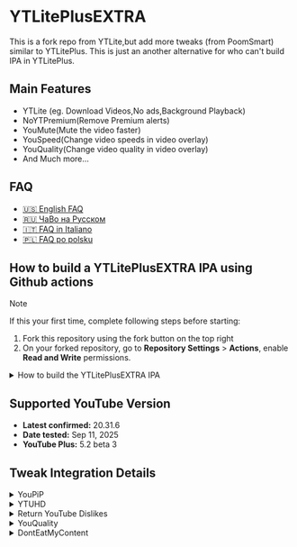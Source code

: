 # YTLitePlusEXTRA
This is a fork repo from YTLite,but add more tweaks (from PoomSmart) similar to YTLitePlus.
This is just an another alternative for who can't build IPA in YTLitePlus.

## Main Features
- YTLite (eg. Download Videos,No ads,Background Playback)
- NoYTPremium(Remove Premium alerts)
- YouMute(Mute the video faster)
- YouSpeed(Change video speeds in video overlay)
- YouQuality(Change video quality in video overlay)
- And Much more...

## FAQ
- [🇺🇸 English FAQ](FAQs/FAQ_EN.md)
- [🇷🇺 ЧаВо на Русском](FAQs/FAQ_RU.md)
- [🇮🇹 FAQ in Italiano](FAQs/FAQ_IT.md)
- [🇵🇱 FAQ po polsku](FAQs/FAQ_PL.md)

## How to build a YTLitePlusEXTRA IPA using Github actions
> [!NOTE]
> If this your first time, complete following steps before starting:
>
> 1. Fork this repository using the fork button on the top right
> 2. On your forked repository, go to **Repository Settings** > **Actions**, enable **Read and Write** permissions.

<details>
  <summary>How to build the YTLitePlusEXTRA IPA</summary>
  <ol>
    <li>Click on <strong>Sync fork</strong>, and if your branch is out-of-date, click on <strong>Update branch</strong>.</li>
    <li>Navigate to the <strong>Actions tab</strong> in your forked repository and select <strong>Create YTLitePlusEXTRA IPA( DON'T USE FOR TESTING)</strong>.</li>
    <li>Click the <strong>Run workflow</strong> button located on the right side.</li>
    <li>Prepare a decrypted .ipa file <em>(we cannot provide this due to legal reasons)</em>, then upload it to a file provider (e.g., filebin.net, filemail.com, or Dropbox is recommended). Paste the URL of the decrypted IPA file in the provided field.</li>
    <li><strong>NOTE:</strong> Make sure to provide a direct download link to the file, not a link to a webpage. Otherwise, the process will fail.</li>
    <li>Enter the tweak version from the releases (the latest release is selected by default). You can also change the BundleID and Display Name if desired.</li>
    <li>Make sure all inputs are correct, then click <strong>Run workflow</strong> to start the process.</li>
    <li>Wait for the build to finish. You can download the YTLitePlusEXTRA IPA from the releases section of your forked repo. (If you can't find the releases section, go to your forked repo and add /releases to the URL, i.e., github.com/user/YTLitePlusEXTRA/releases.)</li>
  </ol>
</details>

## Supported YouTube Version
<ul>
   <li><strong>Latest confirmed:</strong> 20.31.6</li>
   <li><strong>Date tested:</strong> Sep 11, 2025</li>
   <li><strong>YouTube Plus:</strong> 5.2 beta 3</li>
</ul>

## Tweak Integration Details
<details>
  <summary>YouPiP</summary>
  <p>YouPiP is a tweak developed by <a href="https://github.com/PoomSmart">PoomSmart</a> that enables the native Picture-in-Picture feature for videos in the iOS YouTube app.</p>
  <p><strong>YouPiP preferences</strong> are available in the <strong>YouTube settings</strong>.</p>
  <p>Source code and additional information are available <a href="https://github.com/PoomSmart/YouPiP">in PoomSmart's GitHub repository</a>.</p>
</details>

<details>
  <summary>YTUHD</summary>
  <p>YTUHD is a tweak developed by <a href="https://github.com/PoomSmart">PoomSmart</a> that unlocks 1440p (2K) and 2160p (4K) resolutions in the iOS YouTube app.</p>
  <p><strong>YTUHD preferences</strong> are available in the <strong>Video quality preferences</strong> section under <strong>YouTube settings</strong>.</p>
  <p>Source code and additional information are available <a href="https://github.com/PoomSmart/YTUHD">in PoomSmart's GitHub repository</a>.</p>
</details>

<details>
  <summary>Return YouTube Dislikes</summary>
  <p>Return YouTube Dislikes is a tweak developed by <a href="https://github.com/PoomSmart">PoomSmart</a> that brings back dislikes on the YouTube app.</p>
  <p><strong>Return YouTube Dislikes preferences</strong> are available in the <strong>YouTube settings</strong>.</p>
  <p>Source code and additional information are available <a href="https://github.com/PoomSmart/Return-YouTube-Dislikes">in PoomSmart's GitHub repository</a>.</p>
</details>

<details>
  <summary>YouQuality</summary>
  <p>YouQuality is a tweak developed by <a href="https://github.com/PoomSmart">PoomSmart</a> that allows to view and change video quality directly from the video overlay.</p>
  <p><strong>YouQuality can be enabled</strong> in the <strong>Video overlay</strong> section under <strong>YouTube settings</strong>.</p>
  <p>Source code and additional information are available <a href="https://github.com/PoomSmart/YouQuality">in PoomSmart's GitHub repository</a>.</p>
</details>

<details>
  <summary>DontEatMyContent</summary>
  <p>DontEatMyContent is a tweak developed by <a href="https://github.com/therealFoxster">therealFoxster</a> that prevents the Notch/Dynamic Island from munching on 2:1 video content in the iOS YouTube app.</p>
  <p><strong>DontEatMyContent preferences</strong> are available in the <strong>YouTube settings</strong>.</p>
  <p>Source code and additional information are available <a href="https://github.com/therealFoxster/DontEatMyContent">in therealFoxster's GitHub repository</a>.</p>
</details>
